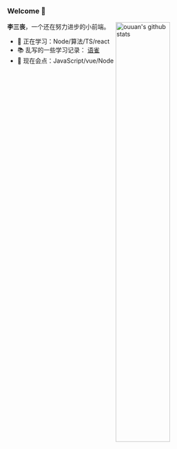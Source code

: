 ### Welcome 👋

<img align="right" alt="ouuan's github stats" width="50%" src="https://github-readme-stats.vercel.app/api?username=lisansang&show_icons=true&theme=merko">

**李三丧**，一个还在努力进步的小前端。

- 🤔  正在学习：Node/算法/TS/react
- 📚  乱写的一些学习记录： [语雀](https://www.yuque.com/lisansang)
- 🔧  现在会点：JavaScript/vue/Node
